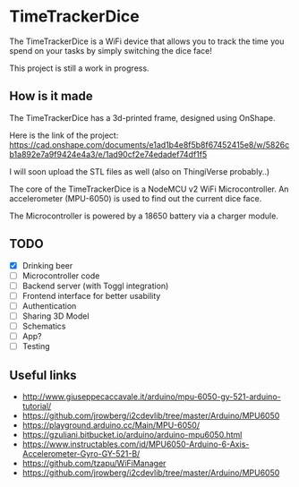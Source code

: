 # TimeTrackerDice

The TimeTrackerDice is a WiFi device that allows you to track the time
you spend on your tasks by simply switching the dice face!

This project is still a work in progress.

## How is it made

The TimeTrackerDice has a 3d-printed frame, designed using OnShape.

Here is the link of the project: https://cad.onshape.com/documents/e1ad1b4e8f5b8f67452415e8/w/5826cb1a892e7a9f9424e4a3/e/1ad90cf2e74edadef74df1f5

I will soon upload the STL files as well (also on ThingiVerse probably..)

The core of the TimeTrackerDice is a NodeMCU v2 WiFi
Microcontroller. An accelerometer (MPU-6050) is used to find out the
current dice face.

The Microcontroller is powered by a 18650 battery via a charger module.


## TODO

- [x] Drinking beer
- [ ] Microcontroller code
- [ ] Backend server (with Toggl integration)
- [ ] Frontend interface for better usability
- [ ] Authentication
- [ ] Sharing 3D Model
- [ ] Schematics
- [ ] App?
- [ ] Testing

## Useful links

- http://www.giuseppecaccavale.it/arduino/mpu-6050-gy-521-arduino-tutorial/
- https://github.com/jrowberg/i2cdevlib/tree/master/Arduino/MPU6050
- https://playground.arduino.cc/Main/MPU-6050/
- https://gzuliani.bitbucket.io/arduino/arduino-mpu6050.html
- https://www.instructables.com/id/MPU6050-Arduino-6-Axis-Accelerometer-Gyro-GY-521-B/
- https://github.com/tzapu/WiFiManager
- https://github.com/jrowberg/i2cdevlib/tree/master/Arduino/MPU6050
